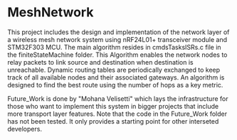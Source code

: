 # MeshNetwork

This project includes the design and implementation of the network layer of a wireless mesh network system using nRF24L01+ transceiver module and STM32F303 MCU.
The main algorithm resides in cmdsTasksISRs.c file in the finiteStateMachine folder. 
This Algorithm enables the network nodes to relay packets to link source and destination when destination is unreachable.
Dynamic routing tables are periodically exchanged to keep track of all available nodes and their associated gateways.
An algorithm is designed to find the best route using the number of hops as a key metric.

Future_Work is done by "Mohana Velisetti" which lays the infrastructure for those who want to implement this system in bigger projects that include more transport layer features. Note that the code in the Future_Work folder has not been tested. It only provides a starting point for other interseted developers.
